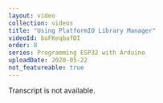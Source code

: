 ```yaml
---
layout: video
collection: videos
title: "Using PlatformIO Library Manager"
videoId: buFKeqbafDI
order: 8
series: Programming ESP32 with Arduino
uploadDate: 2020-05-22
not_featureable: true
---
```


Transcript is not available.